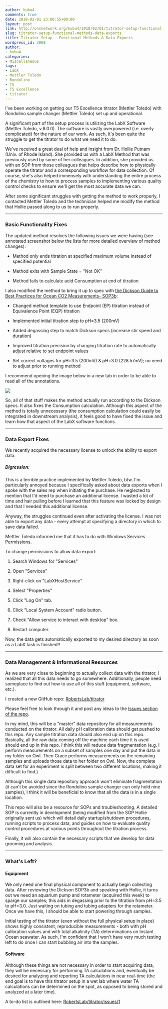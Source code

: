 ```yaml
---
author: kubu4
comments: true
date: 2018-02-01 23:00:55+00:00
layout: post
link: http://onsnetwork.org/kubu4/2018/02/01/titrator-setup-functional-methods-data-exports/
slug: titrator-setup-functional-methods-data-exports
title: Titrator Setup - Functional Methods & Data Exports
wordpress_id: 3068
author:
- kubu4
categories:
- Miscellaneous
tags:
- LabX
- Mettler Toledo
- Rondolino
- T5
- T5 Excellence
- titrator
---
```


I've been working on getting our T5 Excellence titrator (Mettler Toledo) with Rondolino sample changer (Mettler Toledo) set up and operational.

A significant part of the setup process is utilizing the LabX Software (Mettler Toledo, v.8.0.0). The software is vastly overpowered (i.e. overly complicated) for the nature of our work. As such, it's been quite the struggle to get the titrator to do what we need it to do.

We've received a great deal of help and insight from Dr. Hollie Putnam (Univ. of Rhode Island). She provided us with a LabX Method that was previously used by some of her colleagues. In addition, she provided us with an SOP from those colleagues that helps describe how to physically operate the titrator and a corresponding workflow for data collection. Of course, she's also helped immensely with understanding the entire process of the chemistry to how to process samples to implementing various quality control checks to ensure we'll get the most accurate data we can.

After some significant struggles with getting the method to work properly, I contacted Mettler Toledo and the technician helped me modify the method that Hollie passed along to us to run properly.



* * *





### Basic Functionality Fixes



The updated method resolves the following issues we were having (see annotated screenshot below the lists for more detailed overview of method changes):





  * Method only ends titration at specified maximum volume instead of specified potential


  * Method exits with Sample State = "Not OK"


  * Method fails to calculate acid Consumption at end of titration



I also modified the method to bring it up to spec with [the Dickson Guide to Best Practices for Ocean CO2 Measurements- SOP3b](https://github.com/RobertsLab/titrator/blob/master/protocols/Dickson_Guide_to_Best_Practices_for_Ocean_CO2_Measurements_2007.pdf):





  * Changed method template to use Endpoint (EP) titration instead of Equivalence Point (EQP) titration


  * Implemented initial titration step to pH=3.5 (200mV)


  * Added degassing step to match Dickson specs (increase stir speed and duration)


  * Improved titration precision by changing titration rate to automatically adjust relative to set endpoint values


  * Set correct voltages for pH=3.5 (200mV) & pH=3.0 (228.57mV); no need to adjust prior to running method



I recommend opening the image below in a new tab in order to be able to read all of the annotations.

![](http://owl.fish.washington.edu/Athaliana/20180201_labx_method_comparison_01.png)

So, all of that stuff makes the method actually run according to the Dickson specs. It also fixes the Consumption calculation. Although this aspect of the method is totally unnecessary (the consumption calculation could easily be integrated in downstream analysis), it feels good to have fixed the issue and learn how that aspect of the LabX software functions.



* * *





### Data Export Fixes



We recently acquired the necessary license to unlock the ability to export data.



##### Digression:



This is a terrible practice implemented by Mettler Toledo, btw. I'm particularly annoyed because I specifically asked about data exports when I spoke with the sales rep when initiating the purchase. He neglected to mention that I'd need to purchase an additional license. I wasted a lot of time and hair pulling before I learned that this feature was locked by design and that I needed this additional license.

Anyway, the struggles continued even after activating the license. I was not able to export any data - every attempt at specifying a directory in which to save data failed.

Mettler Toledo informed me that it has to do with Windows Services Permissions.

To change permissions to allow data export:





  1. Search Windows for "Services"


  2. Open "Services"


  3. Right-click on "LabXHostService"


  4. Select "Properties"


  5. Click "Log On" tab.


  6. Click "Local System Account" radio button.


  7. Check "Allow service to interact with desktop" box.


  8. Restart computer.



Now, the data gets automatically exported to my desired directory as soon as a LabX task is finished!!



* * *





### Data Management & Informational Resources



As we are very close to beginning to actually collect data with the titrator, I realized that all this data needs to go somewhere. Additionally, people need someplace to find out how to use all of this stuff (equipment, software, etc.).

I created a new GitHub repo: [RobertsLab/titrator](https://github.com/RobertsLab/titrator)

Please feel free to look through it and post any ideas to the [Issues section of the repo](https://github.com/RobertsLab/titrator/issues).

In my mind, this will be a "master" data repository for all measurements conducted on the titrator. All daily pH calibration data should get pushed to this repo. Any sample titration data should also end up on this repo. Basically, all the raw data coming off the machine each time it is used should end up in this repo. I think this will reduce data fragmentation (e.g. I perform measurements on a subset of samples one day and put the data in my folder on Owl. Then Grace performs measurements on the remaining samples and uploads those data to her folder on Owl. Now, the complete data set for an experiment is split between two different locations, making it difficult to find.)

Although this single data repository approach won't eliminate fragmentation (it can't be avoided since the Rondolino sample changer can only hold nine samples), I think it will be beneficial to know that all the data is in a single location.

This repo will also be a resource for SOPs and troubleshooting. A detailed SOP is currently in development (being modified from the SOP Hollie originally sent us) which will detail daily startup/shutdown procedures, running scripts to process data, and guides on how to evaluate quality control procedures at various points throughout the titration process.

Finally, it will also contain the necessary scripts that we develop for data grooming and analysis.



* * *





### What's Left?





#### Equipment



We only need one final physical component to actually begin collecting data. After reviewing the Dickson SOP3b and speaking with Hollie, it turns out we need an aquarium pump and rotameter (acquired this week) to sparge our samples; this aids in degassing prior to the titration from pH=3.5 to pH=3.0. Just waiting on tubing and tubing adapters for the rotameter. Once we have this, I should be able to start powering through samples.

Initial testing of the titrator (even without the full physical setup in place) shows highly consistent, reproducible measurements - both with pH calibration values and with total alkalinity (TA) determinations on Instant Ocean seawater. As such, I'm confident that I won't have very much testing left to do once I can start bubbling air into the samples.



#### Software



Although these things are not necessary in order to start acquiring data, they will be necessary for performing TA calculations and, eventually be desired for analyzing and reporting TA calculations in near real-time (the end goal is to have this titrator setup in a wet lab where water TA calculations can be determined on the spot, as opposed to being stored and analyzed at a later time).

A to-do list is outlined here: [RobertsLab/titrator/issues/1](https://github.com/RobertsLab/titrator/issues/1)
